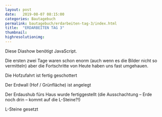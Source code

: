 ```yaml
---
layout: post
date:   2019-08-07 08:15:00
categories: Bautagebuch
permalink: bautagebuch/erdarbeiten-tag-3/index.html
title:  "ERDARBEITEN TAG 3"
thumbnail: 
highresolutionimg: 
---
```


<div class="entry-content">
<p class="jetpack-slideshow-noscript robots-nocontent">Diese Diashow benötigt JavaScript.</p>
<div id="gallery-336-5-slideshow" class="slideshow-window jetpack-slideshow slideshow-black" data-trans="fade" data-autostart="1" data-gallery="[{&quot;src&quot;:&quot;{{ site.GallerieDir }}/20190807_194622.jpg?fit=4032%2C1960&ssl=1&quot;,&quot;id&quot;:&quot;357&quot;,&quot;title&quot;:&quot;20190807_194622&quot;,&quot;alt&quot;:&quot;&quot;,&quot;caption&quot;:&quot;&quot;,&quot;itemprop&quot;:&quot;image&quot;},{&quot;src&quot;:&quot;{{ site.GallerieDir }}/20190807_195115_029-e1565205323823.jpg?fit=1960%2C4032&ssl=1&quot;,&quot;id&quot;:&quot;388&quot;,&quot;title&quot;:&quot;20190807_195115_029&quot;,&quot;alt&quot;:&quot;&quot;,&quot;caption&quot;:&quot;&quot;,&quot;itemprop&quot;:&quot;image&quot;},{&quot;src&quot;:&quot;{{ site.GallerieDir }}/20190807_195513_007-1-e1565205352683.jpg?fit=1960%2C4032&ssl=1&quot;,&quot;id&quot;:&quot;387&quot;,&quot;title&quot;:&quot;20190807_195513_007&quot;,&quot;alt&quot;:&quot;&quot;,&quot;caption&quot;:&quot;&quot;,&quot;itemprop&quot;:&quot;image&quot;},{&quot;src&quot;:&quot;{{ site.GallerieDir }}/20190807_195513_041-e1565205417561.jpg?fit=1960%2C4032&ssl=1&quot;,&quot;id&quot;:&quot;385&quot;,&quot;title&quot;:&quot;20190807_195513_041&quot;,&quot;alt&quot;:&quot;&quot;,&quot;caption&quot;:&quot;&quot;,&quot;itemprop&quot;:&quot;image&quot;},{&quot;src&quot;:&quot;{{ site.GallerieDir }}/20190807_195108_011-e1565205694765.jpg?fit=1582%2C4032&ssl=1&quot;,&quot;id&quot;:&quot;384&quot;,&quot;title&quot;:&quot;20190807_195108_011&quot;,&quot;alt&quot;:&quot;&quot;,&quot;caption&quot;:&quot;&quot;,&quot;itemprop&quot;:&quot;image&quot;},{&quot;src&quot;:&quot;{{ site.GallerieDir }}/20190807_195513_044-e1565205718849.jpg?fit=1960%2C4032&ssl=1&quot;,&quot;id&quot;:&quot;383&quot;,&quot;title&quot;:&quot;20190807_195513_044&quot;,&quot;alt&quot;:&quot;&quot;,&quot;caption&quot;:&quot;&quot;,&quot;itemprop&quot;:&quot;image&quot;},{&quot;src&quot;:&quot;{{ site.GallerieDir }}/20190807_195513_023-e1565205731456.jpg?fit=1960%2C4032&ssl=1&quot;,&quot;id&quot;:&quot;382&quot;,&quot;title&quot;:&quot;20190807_195513_023&quot;,&quot;alt&quot;:&quot;&quot;,&quot;caption&quot;:&quot;&quot;,&quot;itemprop&quot;:&quot;image&quot;},{&quot;src&quot;:&quot;{{ site.GallerieDir }}/20190807_195513_045-e1565205754674.jpg?fit=1960%2C4032&ssl=1&quot;,&quot;id&quot;:&quot;381&quot;,&quot;title&quot;:&quot;20190807_195513_045&quot;,&quot;alt&quot;:&quot;&quot;,&quot;caption&quot;:&quot;&quot;,&quot;itemprop&quot;:&quot;image&quot;},{&quot;src&quot;:&quot;{{ site.GallerieDir }}/20190807_195513_028-e1565205774682.jpg?fit=1960%2C4032&ssl=1&quot;,&quot;id&quot;:&quot;380&quot;,&quot;title&quot;:&quot;20190807_195513_028&quot;,&quot;alt&quot;:&quot;&quot;,&quot;caption&quot;:&quot;&quot;,&quot;itemprop&quot;:&quot;image&quot;},{&quot;src&quot;:&quot;{{ site.GallerieDir }}/20190807_195513_048-e1565205787505.jpg?fit=1960%2C4032&ssl=1&quot;,&quot;id&quot;:&quot;379&quot;,&quot;title&quot;:&quot;20190807_195513_048&quot;,&quot;alt&quot;:&quot;&quot;,&quot;caption&quot;:&quot;&quot;,&quot;itemprop&quot;:&quot;image&quot;},{&quot;src&quot;:&quot;{{ site.GallerieDir }}/20190807_195513_027-e1565205801793.jpg?fit=1960%2C4032&ssl=1&quot;,&quot;id&quot;:&quot;378&quot;,&quot;title&quot;:&quot;20190807_195513_027&quot;,&quot;alt&quot;:&quot;&quot;,&quot;caption&quot;:&quot;&quot;,&quot;itemprop&quot;:&quot;image&quot;},{&quot;src&quot;:&quot;{{ site.GallerieDir }}/20190807_195906_001.jpg?fit=4032%2C1960&ssl=1&quot;,&quot;id&quot;:&quot;376&quot;,&quot;title&quot;:&quot;20190807_195906_001&quot;,&quot;alt&quot;:&quot;&quot;,&quot;caption&quot;:&quot;&quot;,&quot;itemprop&quot;:&quot;image&quot;},{&quot;src&quot;:&quot;{{ site.GallerieDir }}/20190807_195513_039-e1565205851326.jpg?fit=1960%2C4032&ssl=1&quot;,&quot;id&quot;:&quot;375&quot;,&quot;title&quot;:&quot;20190807_195513_039&quot;,&quot;alt&quot;:&quot;&quot;,&quot;caption&quot;:&quot;&quot;,&quot;itemprop&quot;:&quot;image&quot;},{&quot;src&quot;:&quot;{{ site.GallerieDir }}/20190807_195041_001-e1565205886754.jpg?fit=1960%2C4032&ssl=1&quot;,&quot;id&quot;:&quot;374&quot;,&quot;title&quot;:&quot;20190807_195041_001&quot;,&quot;alt&quot;:&quot;&quot;,&quot;caption&quot;:&quot;&quot;,&quot;itemprop&quot;:&quot;image&quot;},{&quot;src&quot;:&quot;{{ site.GallerieDir }}/20190807_195115_004-e1565205901941.jpg?fit=1960%2C4032&ssl=1&quot;,&quot;id&quot;:&quot;372&quot;,&quot;title&quot;:&quot;20190807_195115_004&quot;,&quot;alt&quot;:&quot;&quot;,&quot;caption&quot;:&quot;&quot;,&quot;itemprop&quot;:&quot;image&quot;},{&quot;src&quot;:&quot;{{ site.GallerieDir }}/20190807_195115_020-e1565205912976.jpg?fit=1960%2C4032&ssl=1&quot;,&quot;id&quot;:&quot;371&quot;,&quot;title&quot;:&quot;20190807_195115_020&quot;,&quot;alt&quot;:&quot;&quot;,&quot;caption&quot;:&quot;&quot;,&quot;itemprop&quot;:&quot;image&quot;},{&quot;src&quot;:&quot;{{ site.GallerieDir }}/20190807_195513_009-e1565205930787.jpg?fit=1960%2C4032&ssl=1&quot;,&quot;id&quot;:&quot;370&quot;,&quot;title&quot;:&quot;20190807_195513_009&quot;,&quot;alt&quot;:&quot;&quot;,&quot;caption&quot;:&quot;&quot;,&quot;itemprop&quot;:&quot;image&quot;},{&quot;src&quot;:&quot;{{ site.GallerieDir }}/20190807_195902_005.jpg?fit=4032%2C1960&ssl=1&quot;,&quot;id&quot;:&quot;369&quot;,&quot;title&quot;:&quot;20190807_195902_005&quot;,&quot;alt&quot;:&quot;&quot;,&quot;caption&quot;:&quot;&quot;,&quot;itemprop&quot;:&quot;image&quot;},{&quot;src&quot;:&quot;{{ site.GallerieDir }}/20190807_195513_051-e1565205954970.jpg?fit=1960%2C4032&ssl=1&quot;,&quot;id&quot;:&quot;368&quot;,&quot;title&quot;:&quot;20190807_195513_051&quot;,&quot;alt&quot;:&quot;&quot;,&quot;caption&quot;:&quot;&quot;,&quot;itemprop&quot;:&quot;image&quot;},{&quot;src&quot;:&quot;{{ site.GallerieDir }}/20190807_195115_019-e1565205967325.jpg?fit=1960%2C4032&ssl=1&quot;,&quot;id&quot;:&quot;367&quot;,&quot;title&quot;:&quot;20190807_195115_019&quot;,&quot;alt&quot;:&quot;&quot;,&quot;caption&quot;:&quot;&quot;,&quot;itemprop&quot;:&quot;image&quot;},{&quot;src&quot;:&quot;{{ site.GallerieDir }}/20190807_195513_033-e1565206002669.jpg?fit=1960%2C4032&ssl=1&quot;,&quot;id&quot;:&quot;365&quot;,&quot;title&quot;:&quot;20190807_195513_033&quot;,&quot;alt&quot;:&quot;&quot;,&quot;caption&quot;:&quot;&quot;,&quot;itemprop&quot;:&quot;image&quot;},{&quot;src&quot;:&quot;{{ site.GallerieDir }}/20190807_195513_055-e1565206022495.jpg?fit=1960%2C4032&ssl=1&quot;,&quot;id&quot;:&quot;364&quot;,&quot;title&quot;:&quot;20190807_195513_055&quot;,&quot;alt&quot;:&quot;&quot;,&quot;caption&quot;:&quot;&quot;,&quot;itemprop&quot;:&quot;image&quot;},{&quot;src&quot;:&quot;{{ site.GallerieDir }}/20190807_195513_017-e1565206034712.jpg?fit=1960%2C4032&ssl=1&quot;,&quot;id&quot;:&quot;363&quot;,&quot;title&quot;:&quot;20190807_195513_017&quot;,&quot;alt&quot;:&quot;&quot;,&quot;caption&quot;:&quot;&quot;,&quot;itemprop&quot;:&quot;image&quot;},{&quot;src&quot;:&quot;{{ site.GallerieDir }}/20190807_195902_020.jpg?fit=4032%2C1960&ssl=1&quot;,&quot;id&quot;:&quot;361&quot;,&quot;title&quot;:&quot;20190807_195902_020&quot;,&quot;alt&quot;:&quot;&quot;,&quot;caption&quot;:&quot;&quot;,&quot;itemprop&quot;:&quot;image&quot;},{&quot;src&quot;:&quot;{{ site.GallerieDir }}/20190807_195902_010.jpg?fit=4032%2C1960&ssl=1&quot;,&quot;id&quot;:&quot;360&quot;,&quot;title&quot;:&quot;20190807_195902_010&quot;,&quot;alt&quot;:&quot;&quot;,&quot;caption&quot;:&quot;&quot;,&quot;itemprop&quot;:&quot;image&quot;},{&quot;src&quot;:&quot;{{ site.GallerieDir }}/20190807_195040.jpg?fit=4032%2C1960&ssl=1&quot;,&quot;id&quot;:&quot;356&quot;,&quot;title&quot;:&quot;20190807_195040&quot;,&quot;alt&quot;:&quot;&quot;,&quot;caption&quot;:&quot;&quot;,&quot;itemprop&quot;:&quot;image&quot;}]" itemscope itemtype="https://schema.org/ImageGallery"></div>

Die ersten zwei Tage waren schon enorm (auch wenn es die Bilder nicht so vermitteln) aber die Fortschritte von Heute haben uns fast umgehauen.
<!--more-->

Die Hofzufahrt ist fertig geschottert

Der Erdwall (Hof / Grünfläche) ist angelegt

Der Erdaushub fürs Haus wurde fertiggestellt (die Ausschachtung – Erde noch drin – kommt auf die L-Steine?!)

L-Steine gesetzt

</div><!-- .entry-content -->
